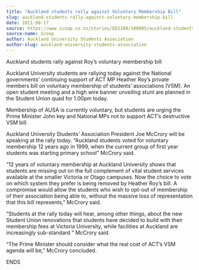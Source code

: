 ```yaml
---
title: "Auckland students rally against Voluntary Membership Bill"
slug: auckland-students-rally-against-voluntary-membership-bill
date: 2011-08-17
source: https://www.scoop.co.nz/stories/ED1108/S00095/auckland-students-rally-against-voluntary-membership-bill.htm
source-name: Scoop
author: Auckland University Students Association
author-slug: auckland-university-students-association
---
```


<p>Auckland students rally against Roy’s voluntary membership
bill<p>



<p>Auckland University students are rallying today
against the National governments’ continuing support of
ACT MP Heather Roy’s private members bill on voluntary
membership of students’ associations (VSM). An open
student meeting and a high wire banner unveiling stunt are
planned in the Student Union quad for 1.00pm today.<p>



<p>Membership of AUSA is currently voluntary, but students
are urging the Prime Minister John key and National MPs not
to support ACT’s destructive VSM bill.<p>



<p>Auckland
University Students’ Association President Joe McCrory
will be speaking at the rally today. “Auckland students
voted for voluntary membership 12 years ago in 1999, when
the current group of first year students was starting
primary school” McCrory said.<p>



<p>“12 years of
voluntary membership at Auckland University shows that
students are missing out on the full complement of vital
student services available at the smaller Victoria or Otago
campuses. Now the choice to vote on which system they prefer
is being removed by Heather Roy’s bill. A compromise would
allow the students who wish to opt-out of membership of
their association being able to, without the massive loss of
representation that this bill represents,” McCrory said.<p>



<p>“Students at the rally today will hear, among other
things, about the new Student Union renovations that
students have decided to build with their membership fees at
Victoria University, while facilities at Auckland are
increasingly sub-standard ” McCrory said.<p>



<p>“The
Prime Minister should consider what the real cost of ACT’s
VSM agenda will be,” McCrory concluded.<p>



<p>ENDS<p>
         